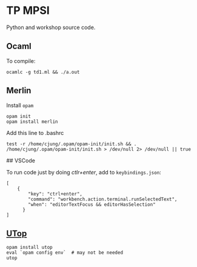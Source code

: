 # TP MPSI

Python and workshop source code.

## Ocaml

To compile:
```
ocamlc -g td1.ml && ./a.out
```

## Merlin

Install `opam`

```
opam init
opam install merlin
```

Add this line to .bashrc
```
test -r /home/cjung/.opam/opam-init/init.sh && . /home/cjung/.opam/opam-init/init.sh > /dev/null 2> /dev/null || true
```

## VSCode

To run code just by doing *ctlr+enter*, add to `keybindings.json`:
```
[
    {
        "key": "ctrl+enter",
        "command": "workbench.action.terminal.runSelectedText",
        "when": "editorTextFocus && editorHasSelection"
      }
]
```

##  [UTop](https://opam.ocaml.org/blog/about-utop/#The-UTop-prompt)

```
opam install utop
eval `opam config env`  # may not be needed
utop
```
